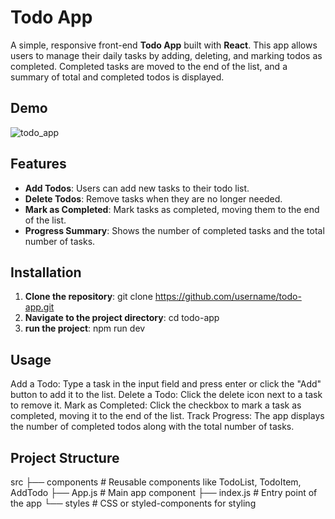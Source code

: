 # Todo App

A simple, responsive front-end **Todo App** built with **React**. This app allows users to manage their daily tasks by adding, deleting, and marking todos as completed. Completed tasks are moved to the end of the list, and a summary of total and completed todos is displayed.

## Demo
![todo_app](https://github.com/user-attachments/assets/869e9958-3604-42a5-8a1d-656787bcc689)
## Features

- **Add Todos**: Users can add new tasks to their todo list.
- **Delete Todos**: Remove tasks when they are no longer needed.
- **Mark as Completed**: Mark tasks as completed, moving them to the end of the list.
- **Progress Summary**: Shows the number of completed tasks and the total number of tasks.

## Installation

1. **Clone the repository**:
   git clone https://github.com/username/todo-app.git
2. **Navigate to the project directory**:
  cd todo-app
3. **run the project**:
  npm run dev

## Usage
  Add a Todo: Type a task in the input field and press enter or click the "Add" button to add it to the list.
  Delete a Todo: Click the delete icon next to a task to remove it.
  Mark as Completed: Click the checkbox to mark a task as completed, moving it to the end of the list.
  Track Progress: The app displays the number of completed todos along with the total number of tasks.

## Project Structure
  src
  ├── components      # Reusable components like TodoList, TodoItem, AddTodo
  ├── App.js          # Main app component
  ├── index.js        # Entry point of the app
  └── styles          # CSS or styled-components for styling
  
